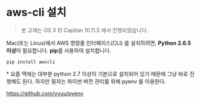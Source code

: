 # aws-cli 설치


> 본 교재는 OS X El Capitan 10.11.5 에서 진행되었습니다.


Mac(또는 Linux)에서 AWS 명령줄 인터페이스(CLI) 를 설치하려면, **Python 2.6.5 이상**이 필요합니다. **pip**를 사용하여 설치합니다.

```
pip install awscli
```

\* 요즘 맥에는 대부분 python 2.7 이상이 기본으로 설치되어 있기 때문에 그냥 바로 진행해도 된다. 하지만 필자는 파이썬 버전 관리를 위해 pyenv 를 이용한다.

https://github.com/yyuu/pyenv

